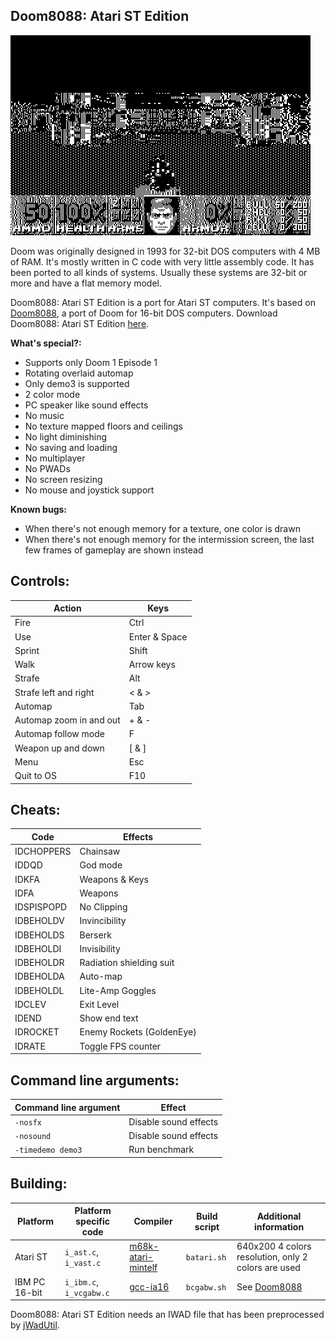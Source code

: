 ## Doom8088: Atari ST Edition
![Doom8088: Atari ST Edition](readme_imgs/doomcgabw.png?raw=true)

Doom was originally designed in 1993 for 32-bit DOS computers with 4 MB of RAM.
It's mostly written in C code with very little assembly code.
It has been ported to all kinds of systems.
Usually these systems are 32-bit or more and have a flat memory model.

Doom8088: Atari ST Edition is a port for Atari ST computers.
It's based on [Doom8088](https://github.com/FrenkelS/Doom8088), a port of Doom for 16-bit DOS computers.
Download Doom8088: Atari ST Edition [here](https://github.com/FrenkelS/Doom8088ST/releases).

**What's special?:**
 - Supports only Doom 1 Episode 1
 - Rotating overlaid automap
 - Only demo3 is supported
 - 2 color mode
 - PC speaker like sound effects
 - No music
 - No texture mapped floors and ceilings
 - No light diminishing
 - No saving and loading
 - No multiplayer
 - No PWADs
 - No screen resizing
 - No mouse and joystick support

**Known bugs:**
 - When there's not enough memory for a texture, one color is drawn
 - When there's not enough memory for the intermission screen, the last few frames of gameplay are shown instead

## Controls:
|Action                 |Keys         |
|-----------------------|-------------|
|Fire                   |Ctrl         |
|Use                    |Enter & Space|
|Sprint                 |Shift        |
|Walk                   |Arrow keys   |
|Strafe                 |Alt          |
|Strafe left and right  |< & >        |
|Automap                |Tab          |
|Automap zoom in and out|+ & -        |
|Automap follow mode    |F            |
|Weapon up and down     |[ & ]        |
|Menu                   |Esc          |
|Quit to OS             |F10          |

## Cheats:
|Code      |Effects                  |
|----------|-------------------------|
|IDCHOPPERS|Chainsaw                 |
|IDDQD     |God mode                 |
|IDKFA     |Weapons & Keys           |
|IDFA      |Weapons                  |
|IDSPISPOPD|No Clipping              |
|IDBEHOLDV |Invincibility            |
|IDBEHOLDS |Berserk                  |
|IDBEHOLDI |Invisibility             |
|IDBEHOLDR |Radiation shielding suit |
|IDBEHOLDA |Auto-map                 |
|IDBEHOLDL |Lite-Amp Goggles         |
|IDCLEV    |Exit Level               |
|IDEND     |Show end text            |
|IDROCKET  |Enemy Rockets (GoldenEye)|
|IDRATE    |Toggle FPS counter       |

## Command line arguments:
|Command line argument|Effect               |
|---------------------|---------------------|
|`-nosfx`             |Disable sound effects|
|`-nosound`           |Disable sound effects|
|`-timedemo demo3`    |Run benchmark        |

## Building:
|Platform     |Platform specific code |Compiler                                                                    |Build script|Additional information                              |
|-------------|-----------------------|----------------------------------------------------------------------------|------------|----------------------------------------------------|
|Atari ST     |`i_ast.c`, `i_vast.c`  |[m68k-atari-mintelf](http://vincent.riviere.free.fr/soft/m68k-atari-mintelf)|`batari.sh` |640x200 4 colors resolution, only 2 colors are used |
|IBM PC 16-bit|`i_ibm.c`, `i_vcgabw.c`|[gcc-ia16](https://github.com/tkchia/gcc-ia16)                              |`bcgabw.sh` |See [Doom8088](https://github.com/FrenkelS/Doom8088)|

Doom8088: Atari ST Edition needs an IWAD file that has been preprocessed by [jWadUtil](https://github.com/FrenkelS/jWadUtil).
